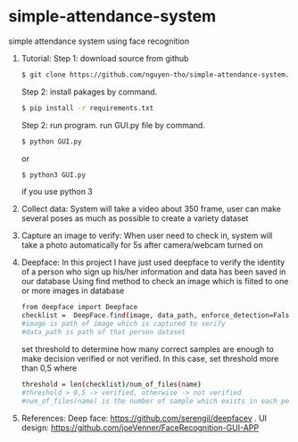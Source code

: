 # simple-attendance-system
simple attendance system using face recognition

1. Tutorial:
   Step 1: download source from github
   ```sh
   $ git clone https://github.com/nguyen-tho/simple-attendance-system.git
   ```
   Step 2: install pakages by command.
   ```sh
   $ pip install -r requirements.txt
   ```
   Step 2: run program.
   run GUI.py file by command.
   ```sh
   $ python GUI.py
   ```
   or
   ```sh
   $ python3 GUI.py
   ```
   if you use python 3
3. Collect data:
   System will take a video about 350 frame, user can make several poses as much as possible to create a variety dataset

4. Capture an image to verify:
   When user need to check in, system will take a photo automatically for 5s after camera/webcam turned on
5. Deepface:
   In this project I have just used deepface to verify the identity of a person who sign up his/her information and data has been saved in our database
   Using find method to check an image which is fiited to one or more images in database
   ```sh
   from deepface import Deepface
   checklist =  DeepFace.find(image, data_path, enforce_detection=False)
   #image is path of image which is captured to verify
   #data_path is path of that person dataset
   ```
   set threshold to determine how many correct samples are enough to make decision verified or not verified.
   In this case, set threshold more than 0,5
   where
   ```sh
   threshold = len(checklist)/num_of_files(name)
   #threshold > 0,5 -> verified, otherwise -> not verified
   #num_of_files(name) is the number of sample which exists in each person dataset
   ```
6. References:
   Deep face: https://github.com/serengil/deepfacev .
   UI design: https://github.com/joeVenner/FaceRecognition-GUI-APP
   
   
